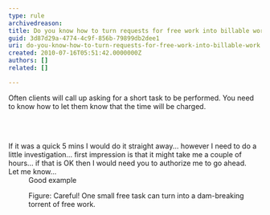 ```yaml
---
type: rule
archivedreason: 
title: Do you know how to turn requests for free work into billable work?
guid: 3d87d29a-4774-4c9f-856b-79899db2dee1
uri: do-you-know-how-to-turn-requests-for-free-work-into-billable-work
created: 2010-07-16T05:51:42.0000000Z
authors: []
related: []

---
```



Often clients will call up asking for a short task to be performed. You need to know how to let them know that the time will be charged. 

<br><excerpt class='endintro'></excerpt><br>

  <dl class="good">
    <dt>If it was a quick 5 mins I would do it straight away... however I need to do a little investigation... first impression is that it might take me a couple of hours... if that is OK then I would need you to authorize me to go ahead. <br>
    Let me know... </dt>
    <dd>Good example </dd>
</dl>
<dl class="image">
    <dt><img alt="" src="http&#58;//www.ssw.com.au/ssw/Standards/Rules/Images/DealingwithClients-Floodgates.jpg" /> </dt>
    <dd>Figure&#58; Careful! One small free task can turn into a dam-breaking torrent of free work. </dd>
</dl>



